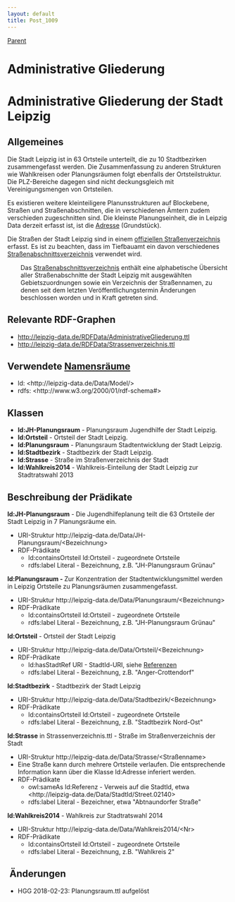 ```yaml
---
layout: default
title: Post_1009
---
```



[Parent](Page_115)

# Administrative Gliederung

<h1>Administrative Gliederung der Stadt Leipzig</h1>
<h2>Allgemeines</h2>
Die Stadt Leipzig ist in 63 Ortsteile unterteilt, die zu 10 Stadtbezirken zusammengefasst werden. Die Zusammenfassung zu anderen Strukturen wie Wahlkreisen oder Planungsräumen folgt ebenfalls der Ortsteilstruktur. Die PLZ-Bereiche dagegen sind nicht deckungsgleich mit Vereinigungsmengen von Ortsteilen.

Es existieren weitere kleinteiligere Planunsstrukturen auf Blockebene, Straßen und Straßenabschnitten, die in verschiedenen Ämtern zudem verschieden zugeschnitten sind. Die kleinste Planungseinheit, die in Leipzig Data derzeit erfasst ist, ist die <a href="http://leipzig-data.de/ontology/adressen/">Adresse</a> (Grundstück).

Die Straßen der Stadt Leipzig sind in einem <a href="https://www.leipzig.de/buergerservice-und-verwaltung/unsere-stadt/gebietsgliederung-und-strassennamen/strassennamen/">offiziellen Straßenverzeichnis</a> erfasst. Es ist zu beachten, dass im Tiefbauamt ein davon verschiedenes <a href="https://www.leipzig.de/buergerservice-und-verwaltung/unsere-stadt/gebietsgliederung-und-strassennamen/strassennamen/">Straßenabschnittsverzeichnis</a> verwendet wird.
<div style="padding-left: 30px;">Das <a href="https://www.leipzig.de/fileadmin/mediendatenbank/leipzig-de/Stadt/02.1_Dez1_Allgemeine_Verwaltung/12_Statistik_und_Wahlen/Raumbezug/Strassenabschnittsverzeichnis_2017.pdf">Straßenabschnittsverzeichnis</a> enthält eine alphabetische Übersicht aller Straßenabschnitte der Stadt Leipzig mit ausgewählten Gebietszuordnungen sowie ein Verzeichnis der Straßennamen, zu denen seit dem letzten Veröffentlichungstermin Änderungen beschlossen worden und in Kraft getreten sind.</div>
<h2>Relevante RDF-Graphen</h2>
<ul>
 	<li><a href="http://leipzig-data.de/RDFData/AdministrativeGliederung.ttl">http://leipzig-data.de/RDFData/AdministrativeGliederung.ttl</a></li>
 	<li><a href="http://leipzig-data.de/RDFData/Strassenverzeichnis.ttl">http://leipzig-data.de/RDFData/Strassenverzeichnis.ttl</a></li>
</ul>
<h2>Verwendete <a href="http://lov.okfn.org">Namensräume</a></h2>
<ul>
 	<li>ld: &lt;http://leipzig-data.de/Data/Model/&gt;</li>
 	<li>rdfs: &lt;http://www.w3.org/2000/01/rdf-schema#&gt;</li>
</ul>
<h2>Klassen</h2>
<ul>
 	<li><strong>ld:JH-Planungsraum</strong> - Planungsraum Jugendhilfe der Stadt Leipzig.</li>
 	<li><strong>ld:Ortsteil</strong> - Ortsteil der Stadt Leipzig.</li>
 	<li><strong>ld:Planungsraum</strong> - Planungsraum Stadtentwicklung der Stadt Leipzig.</li>
 	<li><strong>ld:Stadtbezirk</strong> - Stadtbezirk der Stadt Leipzig.</li>
 	<li><strong>ld:Strasse</strong> - Straße im Straßenverzeichnis der Stadt</li>
 	<li><strong>ld:Wahlkreis2014</strong> - Wahlkreis-Einteilung der Stadt Leipzig zur Stadtratswahl 2013</li>
</ul>
<h2>Beschreibung der Prädikate</h2>
<strong>ld:JH-Planungsraum</strong> - Die Jugendhilfeplanung teilt die 63 Ortsteile der Stadt Leipzig in 7 Planungsräume ein.
<ul>
 	<li>URI-Struktur http://leipzig-data.de/Data/JH-Planungsraum/&lt;Bezeichnung&gt;</li>
 	<li>RDF-Prädikate
<ul>
 	<li>ld:containsOrtsteil ld:Ortsteil - zugeordnete Ortsteile</li>
 	<li>rdfs:label Literal - Bezeichnung, z.B. "JH-Planungsraum Grünau"</li>
</ul>
</li>
</ul>
<strong>ld:Planungsraum - </strong>Zur Konzentration der Stadtentwicklungsmittel werden in Leipzig Ortsteile zu Planungsräumen zusammengefasst.
<ul>
 	<li>URI-Struktur http://leipzig-data.de/Data/Planungsraum/&lt;Bezeichnung&gt;</li>
 	<li>RDF-Prädikate
<ul>
 	<li>ld:containsOrtsteil ld:Ortsteil - zugeordnete Ortsteile</li>
 	<li>rdfs:label Literal - Bezeichnung, z.B. "JH-Planungsraum Grünau"</li>
</ul>
</li>
</ul>
<strong>ld:Ortsteil</strong> - Ortsteil der Stadt Leipzig<strong>
</strong>
<ul>
 	<li>URI-Struktur http://leipzig-data.de/Data/Ortsteil/&lt;Bezeichnung&gt;</li>
 	<li>RDF-Prädikate
<ul>
 	<li>ld:hasStadtRef URI - StadtId-URI, siehe <a href="http://leipzig-data.de/ontology/referenzen/">Referenzen</a></li>
 	<li>rdfs:label Literal - Bezeichnung, z.B. "Anger-Crottendorf"</li>
</ul>
</li>
</ul>
<strong>ld:Stadtbezirk</strong> - Stadtbezirk der Stadt Leipzig
<ul>
 	<li>URI-Struktur http://leipzig-data.de/Data/Stadtbezirk/&lt;Bezeichnung&gt;</li>
 	<li>RDF-Prädikate
<ul>
 	<li>ld:containsOrtsteil ld:Ortsteil - zugeordnete Ortsteile</li>
 	<li>rdfs:label Literal - Bezeichnung, z.B. "Stadtbezirk Nord-Ost"</li>
</ul>
</li>
</ul>
<strong>ld:Strasse</strong> in Strassenverzeichnis.ttl - Straße im Straßenverzeichnis der Stadt
<ul>
 	<li>URI-Struktur http://leipzig-data.de/Data/Strasse/&lt;Straßenname&gt;</li>
 	<li>Eine Straße kann durch mehrere Ortsteile verlaufen. Die entsprechende Information kann über die Klasse ld:Adresse inferiert werden.</li>
 	<li>RDF-Prädikate
<ul>
 	<li>owl:sameAs ld:Referenz - Verweis auf die StadtId, etwa &lt;http://leipzig-data.de/Data/StadtId/Street.02140&gt;</li>
 	<li>rdfs:label Literal - Bezeichner, etwa "Abtnaundorfer Straße"</li>
</ul>
</li>
</ul>
<strong>ld:Wahlkreis2014</strong> - Wahlkreis zur Stadtratswahl 2014
<ul>
 	<li>URI-Struktur http://leipzig-data.de/Data/Wahlkreis2014/&lt;Nr&gt;</li>
 	<li>RDF-Prädikate
<ul>
 	<li>ld:containsOrtsteil ld:Ortsteil - zugeordnete Ortsteile</li>
 	<li>rdfs:label Literal - Bezeichnung, z.B. "Wahlkreis 2"</li>
</ul>
</li>
</ul>
<h2> Änderungen</h2>
<ul>
 	<li>HGG 2018-02-23: Planungsraum.ttl aufgelöst</li>
</ul>


